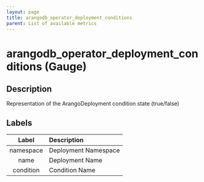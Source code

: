 ```yaml
---
layout: page
title: arangodb_operator_deployment_conditions
parent: List of available metrics
---
```


# arangodb_operator_deployment_conditions (Gauge)

## Description

Representation of the ArangoDeployment condition state (true/false)

## Labels

| Label | Description |
|:---:|:--- |
| namespace | Deployment Namespace |
| name | Deployment Name |
| condition | Condition Name |
